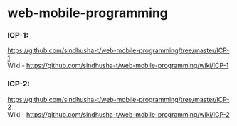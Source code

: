 # web-mobile-programming

### ICP-1:
https://github.com/sindhusha-t/web-mobile-programming/tree/master/ICP-1   
Wiki - https://github.com/sindhusha-t/web-mobile-programming/wiki/ICP-1

### ICP-2:
https://github.com/sindhusha-t/web-mobile-programming/tree/master/ICP-2   
Wiki - https://github.com/sindhusha-t/web-mobile-programming/wiki/ICP-2
